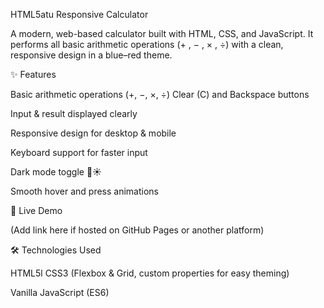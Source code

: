 HTML5atu Responsive Calculator

A modern, web-based calculator built with HTML, CSS, and JavaScript.
It performs all basic arithmetic operations (+ , − , × , ÷) with a clean, responsive design in a blue–red theme.

✨ Features

Basic arithmetic operations (+, −, ×, ÷)
Clear (C) and Backspace buttons

Input & result displayed clearly

Responsive design for desktop & mobile

Keyboard support for faster input

Dark mode toggle 🌙☀️

Smooth hover and press animations


🚀 Live Demo

(Add link here if hosted on GitHub Pages or another platform)

🛠️ Technologies Used

HTML5l
CSS3 (Flexbox & Grid, custom properties for easy theming)

Vanilla JavaScript (ES6)
